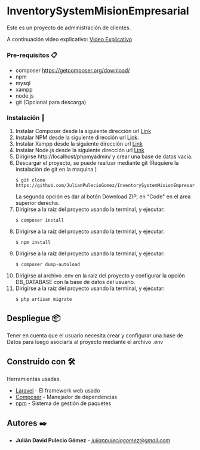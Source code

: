 # InventorySystemMisionEmpresarial

Este es un proyecto de administración de clientes.

A continuación video explicativo: [Video Explicativo](https://www.loom.com/share/6d3be42969ee497ead97e39c91a5d0a2)

### Pre-requisitos 📋

- composer https://getcomposer.org/download/
- npm
- mysql
- xampp
- node.js
- git (Opcional para descarga)

### Instalación 🔧
1. Instalar Composer desde la siguiente dirección url [Link](https://getcomposer.org/download/)
2. Instalar NPM desde la siguiente dirección url [Link](https://docs.npmjs.com/cli/install#:~:text=npm%20install%20(in%20package%20directory,directory)%20as%20a%20global%20package).
3. Instalar Xampp desde la siguiente dirección url [Link](https://www.apachefriends.org/es/download.html)
4. Instalar Node.js desde la siguiente dirección url [Link](https://nodejs.org/es/download/)
5. Dirigirse http://localhost/phpmyadmin/ y crear una base de datos vacía.
6. Descargar el proyecto, se puede realizar mediante git (Requiere la instalación de git en la maquina )
    ```shell
    $ git clone https://github.com/JulianPulecioGomez/InventorySystemMisionEmpresarial.git
    ```
   La segunda opción es dar al botón Download ZIP, en "Code" en el area superior derecha.
7. Dirigirse a la raíz del proyecto usando la terminal, y ejecutar:
    ```shell
    $ composer install
    ```
8. Dirigirse a la raíz del proyecto usando la terminal, y ejecutar:
    ```shell
    $ npm install
    ```
9. Dirigirse a la raíz del proyecto usando la terminal, y ejecutar:
    ```shell
    $ composer dump-autoload
    ```
10. Dirigirse al archivo .env en la raíz del proyecto y configurar la opción DB_DATABASE con la base de datos del usuario.
11. Dirigirse a la raíz del proyecto usando la terminal, y ejecutar:
    ```shell
    $ php artisan migrate
    ```

## Despliegue 📦

Tener en cuenta que el usuario necesita crear y configurar una base de Datos para luego asociarla al proyecto mediante el archivo .env

## Construido con 🛠️

Herramientas usadas.

* [Laravel](https://laravel.com/docs/7.x) - El framework web usado
* [Composer](https://getcomposer.org/) - Manejador de dependencias
* [npm](https://docs.npmjs.com/) - Sistema de gestión de paquetes

## Autores ✒️

* **Julián David Pulecio Gómez** - *julianpuleciogomez@gmail.com*
